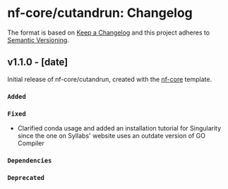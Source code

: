 # nf-core/cutandrun: Changelog

The format is based on [Keep a Changelog](https://keepachangelog.com/en/1.0.0/)
and this project adheres to [Semantic Versioning](https://semver.org/spec/v2.0.0.html).

## v1.1.0 - [date]

Initial release of nf-core/cutandrun, created with the [nf-core](https://nf-co.re/) template.

### `Added`

### `Fixed`

- Clarified conda usage and added an installation tutorial for Singularity since the one on Syllabs' website uses an outdate version of GO Compiler

### `Dependencies`

### `Deprecated`
